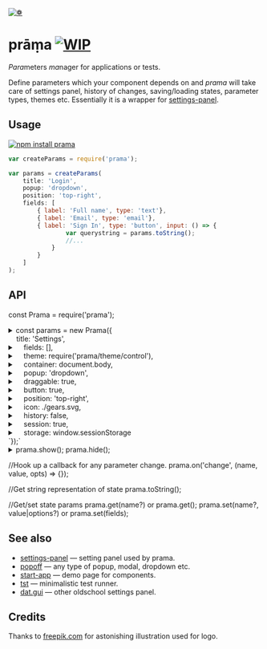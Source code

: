 [![❁](https://dfcreative.github.io/prama/logo.png "❁")](https://dfcreative.github.io/prama)

# prāṃa [![WIP](https://img.shields.io/badge/Work%20in%20progress--green.svg)](http://github.com/badges/stability-badges)

<em>Para</em>meters <em>ma</em>nager for applications or tests.

Define parameters which your component depends on and _prama_ will take care of settings panel, history of changes, saving/loading states, parameter types, themes etc. Essentially it is a wrapper for [settings-panel](https://github.com/dfcreative/settings-panel).

## Usage

[![npm install prama](https://nodei.co/npm/prama.png?mini=true)](https://npmjs.org/package/prama/)

```js
var createParams = require('prama');

var params = createParams(
	title: 'Login',
	popup: 'dropdown',
	position: 'top-right',
	fields: [
		{ label: 'Full name', type: 'text'},
		{ label: 'Email', type: 'email'},
		{ label: 'Sign In', type: 'button', input: () => {
				var querystring = params.toString();
				//...
			}
		}
	]
);
```

## API

const Prama = require('prama');

<details><summary>const params = new Prama({</summary>
Create parameters manager instance based off options.</details>
&nbsp;&nbsp;&nbsp;&nbsp;title: 'Settings',
<details><summary>&nbsp;&nbsp;&nbsp;&nbsp;fields: [],</summary>
List or object of fields, see [settings-panel](https://github.com/dfcreative/settings-panel) for fields specification.
Prama adds `save` and `order` additional field properties. Example:
```js
		{type: 'range', label: 'my range', min: 0, max: 100, value: 20},
		{type: 'range', label: 'log range', min: 0.1, max: 100, value: 20, scale: 'log'},
		{type: 'text', label: 'my text', value: 'my cool setting', help: 'why this is cool'},
		{type: 'checkbox', label: 'my checkbox', value: true},
		{type: 'color', label: 'my color', format: 'rgb', value: 'rgb(10,200,0)', change: value => console.log(value)},
		{type: 'button', label: 'gimme an alert', change: () => alert('hello!')},
		{type: 'select', label: 'select one', options: ['option 1', 'option 2'], value: 'option 1'}
		...
```
</details>
<details><summary>&nbsp;&nbsp;&nbsp;&nbsp;theme: require('prama/theme/control'),</summary>
Theme, see theme folder</details>
<details><summary>&nbsp;&nbsp;&nbsp;&nbsp;container: document.body,</summary>
Container element to place panel and button</details>
<details><summary>&nbsp;&nbsp;&nbsp;&nbsp;popup: 'dropdown',</summary>
Popup - type string, options or true/false</details>
<details><summary>&nbsp;&nbsp;&nbsp;&nbsp;draggable: true,</summary>
Make panel draggable - true, false or handle selector</details>
<details><summary>&nbsp;&nbsp;&nbsp;&nbsp;button: true,</summary>
Create settings menu button</details>
<details><summary>&nbsp;&nbsp;&nbsp;&nbsp;position: 'top-right',</summary>
Position of a button</details>
<details><summary>&nbsp;&nbsp;&nbsp;&nbsp;icon: ./gears.svg,</summary>
Svg to use for a menu icon</details>
<details><summary>&nbsp;&nbsp;&nbsp;&nbsp;history: false,</summary>
Reflect state in url</details>
<details><summary>&nbsp;&nbsp;&nbsp;&nbsp;session: true,</summary>
Save/load state between sessions, on load is overridden by history</details>
<details><summary>&nbsp;&nbsp;&nbsp;&nbsp;storage: window.sessionStorage</summary>
Default storage</details>
`});`

<details><summary>
prama.show();
prama.hide();
</summary>
Show or hide params menu
</details>

//Hook up a callback for any parameter change.
prama.on('change', (name, value, opts) => {});

//Get string representation of state
prama.toString();

//Get/set state params
prama.get(name?) or prama.get();
prama.set(name?, value|options?) or prama.set(fields);


## See also

* [settings-panel](https://github.com/freeman-lab/settings-panel) — setting panel used by prama.
* [popoff](https://github.com/dfcreative/popoff) — any type of popup, modal, dropdown etc.
* [start-app](https://github.com/dfcreative/start-app) — demo page for components.
* [tst](https://github.com/dfcreative/tst) — minimalistic test runner.
* [dat.gui](https://github.com/dataarts/dat.gui) — other oldschool settings panel.

## Credits

Thanks to [freepik.com](http://www.freepik.com/free-vector/flower-mandala-ornaments_714316.htm#term=mandala&page=1&position=12) for astonishing illustration used for logo.